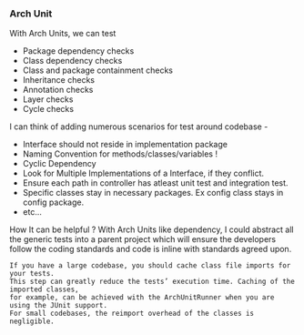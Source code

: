 ### Arch Unit

With Arch Units, we can test
- Package dependency checks
- Class dependency checks
- Class and package containment checks
- Inheritance checks
- Annotation checks
- Layer checks
- Cycle checks

I can think of adding numerous scenarios for test around codebase - 
- Interface should not reside in implementation package
- Naming Convention for methods/classes/variables !
- Cyclic Dependency
- Look for Multiple Implementations of a Interface, if they conflict.
- Ensure each path in controller has atleast unit test and integration test.
- Specific classes stay in necessary packages. Ex config class stays in config package.
- etc...

How It can be helpful ?
With Arch Units like dependency, I could abstract all the generic tests into a 
parent project which will ensure the developers follow the coding standards and code is inline
with standards agreed upon.

    If you have a large codebase, you should cache class file imports for your tests. 
    This step can greatly reduce the tests’ execution time. Caching of the imported classes, 
    for example, can be achieved with the ArchUnitRunner when you are using the JUnit support. 
    For small codebases, the reimport overhead of the classes is negligible.


